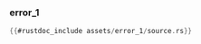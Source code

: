 ### error_1

```rust
{{#rustdoc_include assets/error_1/source.rs}}
```
<div class="flex-container vis_block" style="position:relative; margin-left:-75px; margin-right:-75px; display: none;">
	<object type="image/svg+xml" class="error_1 code_panel" data="assets/error_1/vis_code.svg"></object>
	<object type="image/svg+xml" class="error_1 tl_panel" data="assets/error_1/vis_timeline.svg" style="width: auto;" onmouseenter="helpers('error_1')"></object>
</div>